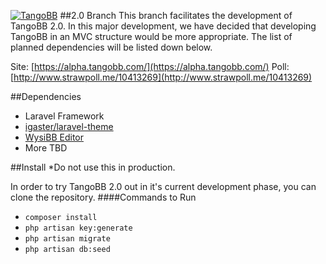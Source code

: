 [![TangoBB](https://raw.githubusercontent.com/Codetana/TangoBB/master/public/img/tangobb_logo.png "TangoBB")](http://tangobb.com "TangoBB")
##2.0 Branch
This branch facilitates the development of TangoBB 2.0. In this major development, we have decided that developing TangoBB in an MVC structure would be more appropriate. The list of planned dependencies will be listed down below.

Site: [https://alpha.tangobb.com/](https://alpha.tangobb.com/)
Poll: [http://www.strawpoll.me/10413269](http://www.strawpoll.me/10413269)

##Dependencies

- Laravel Framework
- [igaster/laravel-theme](https://github.com/igaster/laravel-theme)
- [WysiBB Editor](https://github.com/wbb/wysibb)
- More TBD

##Install
*Do not use this in production.

In order to try TangoBB 2.0 out in it's current development phase, you can clone the repository.
####Commands to Run

- `composer install`
- `php artisan key:generate`
- `php artisan migrate`
- `php artisan db:seed`